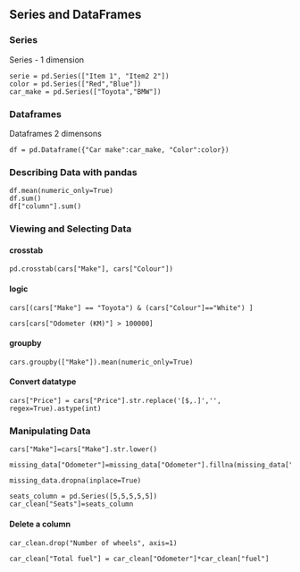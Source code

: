 
## Series and DataFrames

### Series
Series - 1 dimension 
```
serie = pd.Series(["Item 1", "Item2 2"])
color = pd.Series(["Red","Blue"])
car_make = pd.Series(["Toyota","BMW"])
```

### Dataframes
Dataframes 2 dimensons

```
df = pd.Dataframe({"Car make":car_make, "Color":color})
```

### Describing Data with pandas

```
df.mean(numeric_only=True)
df.sum()
df["column"].sum()
```

### Viewing and Selecting Data
#### crosstab
```
pd.crosstab(cars["Make"], cars["Colour"])
```
#### logic

```
cars[(cars["Make"] == "Toyota") & (cars["Colour"]=="White") ]
```
```
cars[cars["Odometer (KM)"] > 100000]
```
#### groupby
```
cars.groupby(["Make"]).mean(numeric_only=True)
```

#### Convert datatype
```
cars["Price"] = cars["Price"].str.replace('[$,.]','', regex=True).astype(int)
```


### Manipulating Data
```
cars["Make"]=cars["Make"].str.lower()
```
```
missing_data["Odometer"]=missing_data["Odometer"].fillna(missing_data["Odometer"].mean())
```
```
missing_data.dropna(inplace=True)
```
```
seats_column = pd.Series([5,5,5,5,5])
car_clean["Seats"]=seats_column
```

#### Delete a column
```
car_clean.drop("Number of wheels", axis=1)
```
```
car_clean["Total fuel"] = car_clean["Odometer"]*car_clean["fuel"]
```
